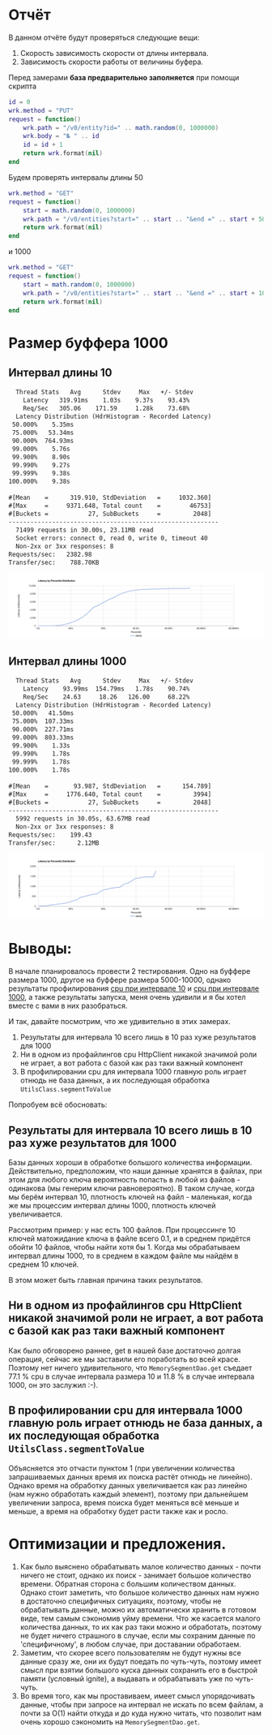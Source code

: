 # Отчёт

В данном отчёте будут проверяться следующие вещи:

1. Скорость зависимость скорости от длины интервала.
2. Зависимость скорости работы от величины буфера.

Перед замерами **база предварительно заполняется** при помощи скрипта

```lua
id = 0
wrk.method = "PUT"
request = function()
    wrk.path = "/v0/entity?id=" .. math.random(0, 1000000)
    wrk.body = "№ " .. id
    id = id + 1
    return wrk.format(nil)
end
```

Будем проверять интервалы длины 50

```lua
wrk.method = "GET"
request = function()
    start = math.random(0, 1000000)
    wrk.path = "/v0/entities?start=" .. start .. "&end =" .. start + 50
    return wrk.format(nil)
end
```

и 1000

```lua
wrk.method = "GET"
request = function()
    start = math.random(0, 1000000)
    wrk.path = "/v0/entities?start=" .. start .. "&end =" .. start + 1000
    return wrk.format(nil)
end
```

# Размер буффера 1000

## Интервал длины 10

```
  Thread Stats   Avg      Stdev     Max   +/- Stdev
    Latency   319.91ms    1.03s    9.37s    93.43%
    Req/Sec   305.06    171.59     1.28k    73.68%
  Latency Distribution (HdrHistogram - Recorded Latency)
 50.000%    5.35ms
 75.000%   53.34ms
 90.000%  764.93ms
 99.000%    5.76s 
 99.900%    8.90s 
 99.990%    9.27s 
 99.999%    9.38s 
100.000%    9.38s 

#[Mean    =      319.910, StdDeviation   =     1032.360]
#[Max     =     9371.648, Total count    =        46753]
#[Buckets =           27, SubBuckets     =         2048]
----------------------------------------------------------
  71499 requests in 30.00s, 23.11MB read
  Socket errors: connect 0, read 0, write 0, timeout 40
  Non-2xx or 3xx responses: 8
Requests/sec:   2382.98
Transfer/sec:    788.70KB
```

![buffer100/get10](images/get10.png)

## Интервал длины 1000

```
  Thread Stats   Avg      Stdev     Max   +/- Stdev
    Latency    93.99ms  154.79ms   1.78s    90.74%
    Req/Sec    24.63     18.26   126.00     68.22%
  Latency Distribution (HdrHistogram - Recorded Latency)
 50.000%   41.50ms
 75.000%  107.33ms
 90.000%  227.71ms
 99.000%  803.33ms
 99.900%    1.33s 
 99.990%    1.78s 
 99.999%    1.78s 
100.000%    1.78s 

#[Mean    =       93.987, StdDeviation   =      154.789]
#[Max     =     1776.640, Total count    =         3994]
#[Buckets =           27, SubBuckets     =         2048]
----------------------------------------------------------
  5992 requests in 30.05s, 63.67MB read
  Non-2xx or 3xx responses: 8
Requests/sec:    199.43
Transfer/sec:      2.12MB
```

![buffer1000/get1000](images/get1000.png)

# Выводы:

В начале планировалось провести 2 тестирования. Одно на буффере размера 1000,
другое на буффере размера 5000-10000, однако результаты профилирования [cpu при интервале 10](profile/get10/cpu.html)
и [cpu при интервале 1000](profile/get1000/cpu.html), а также результаты запуска, меня очень удивили и я бы хотел вместе
с вами в них разобраться.

И так, давайте посмотрим, что же удивительно в этих замерах.

1. Результаты для интервала 10 всего лишь в 10 раз хуже результатов для 1000
2. Ни в одном из профайлингов cpu HttpClient никакой значимой роли не играет, а вот работа с базой как раз таки важный
   компонент
3. В профилировании cpu для интервала 1000 главную роль играет отнюдь не база данных, а их последующая
   обработка `UtilsClass.segmentToValue`

Попробуем всё обосновать:

## Результаты для интервала 10 всего лишь в 10 раз хуже результатов для 1000

Базы данных хороши в обработке большого количества информации.
Действительно, предположим, что наши данные хранятся в файлах,
при этом для любого ключа вероятность попасть в любой из файлов - одинакова (мы генерим ключи равновероятно).
В таком случае, когда мы берём интервал 10, плотность ключей на файл - маленькая, когда же мы процессим интервал длины
1000, плотность ключей увеличивается.

Рассмотрим пример: у нас есть 100 файлов. При процессинге 10 ключей матожидание ключа в файле всего 0.1,
и в среднем придётся обойти 10 файлов, чтобы найти хотя бы 1. Когда мы обрабатываем интервал длины 1000,
то в среднем в каждом файле мы найдём в среднем 10 ключей.

В этом может быть главная причина таких результатов.

## Ни в одном из профайлингов cpu HttpClient никакой значимой роли не играет, а вот работа с базой как раз таки важный компонент

Как было обговорено раннее, get в нашей базе достаточно долгая операция, сейчас же мы заставили его поработать во всей
красе.
Поэтому нет ничего удивительного, что `MemorySegmentDao.get` съедает 77.1 % cpu в случае интервала размера 10 и 11.8 % в
случае интервала 1000, он это заслужил :-).

## В профилировании cpu для интервала 1000 главную роль играет отнюдь не база данных, а их последующая обработка `UtilsClass.segmentToValue`

Объясняется это отчасти пунктом 1 (при увеличении количества запрашиваемых данных время их поиска растёт отнюдь не
линейно).
Однако время на обработку данных увеличивается как раз линейно (нам нужно обработать каждый элемент), поэтому при
дальнейшем увеличении запроса,
время поиска будет меняться всё меньше и меньше, а время на обработку будет расти также как и росло.

# Оптимизации и предложения.

1. Как было выяснено обрабатывать малое количество данных - почти ничего не стоит, однако их поиск - занимает большое
   количество времени.
   Обратная сторона с большим количеством данных. Однако стоит заметить, что большое количество данных нам нужно в
   достаточно специфичных ситуациях,
   поэтому, чтобы не обрабатывать данные, можно их автоматически хранить в готовом виде, тем самым сэкономив уйму
   времени.
   Что же касается малого количества данных, то их как раз таки можно и обработать, поэтому не будет ничего страшного в
   случае, если мы сохраним данные по 'специфичному', в любом случае, при доставании обработаем.
2. Заметим, что скорее всего пользователям не будут нужны все данные сразу же, они их будут поедать по чуть-чуть,
   поэтому имеет смысл при взятии большого куска данных сохранить его в быстрой памяти (условный ignite), а выдавать и
   обрабатывать уже по чуть-чуть.
3. Во время того, как мы проставиваем, имеет смысл упорядочивать данные, чтобы при запросе на интервал не искать по всем
   файлам,
   а почти за O(1) найти откуда и до куда нужно читать, что позволит нам очень хорошо сэкономить
   на `MemorySegmentDao.get`.
